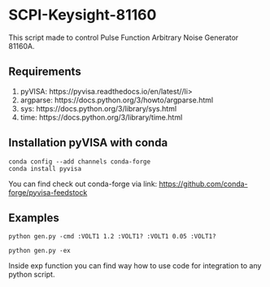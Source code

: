 # SCPI-Keysight-81160

This script made to control Pulse Function Arbitrary Noise Generator 81160A.

## Requirements 

<ol>
<li>pyVISA: https://pyvisa.readthedocs.io/en/latest//li>
<li>argparse: https://docs.python.org/3/howto/argparse.html</li>
<li>sys: https://docs.python.org/3/library/sys.html</li>
<li>time: https://docs.python.org/3/library/time.html</li>
</ol> 

## Installation pyVISA with conda

```console
conda config --add channels conda-forge
conda install pyvisa
```
You can find check out conda-forge via link: https://github.com/conda-forge/pyvisa-feedstock

## Examples

```console
python gen.py -cmd :VOLT1 1.2 :VOLT1? :VOLT1 0.05 :VOLT1? 
```

```console
python gen.py -ex
```
Inside exp function you can find way how to use code for integration to any python script. 
